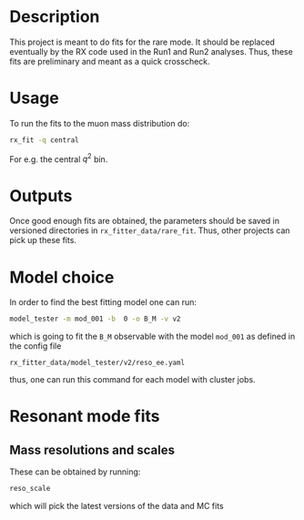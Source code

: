 # Description

This project is meant to do fits for the rare mode. It should be replaced eventually by the RX code used in the 
Run1 and Run2 analyses. Thus, these fits are preliminary and meant as a quick crosscheck.

# Usage

To run the fits to the muon mass distribution do:

```bash
rx_fit -q central
```

For e.g. the central $q^2$ bin.

# Outputs

Once good enough fits are obtained, the parameters should be saved in versioned
directories in `rx_fitter_data/rare_fit`. Thus, other projects can pick up these
fits.

# Model choice

In order to find the best fitting model one can run:

```bash
model_tester -m mod_001 -b  0 -o B_M -v v2
```

which is going to fit the `B_M` observable with the model `mod_001` as defined in the config file

```
rx_fitter_data/model_tester/v2/reso_ee.yaml
```

thus, one can run this command for each model with cluster jobs.

# Resonant mode fits



## Mass resolutions and scales

These can be obtained by running:

```python
reso_scale
```

which will pick the latest versions of the data and MC fits
